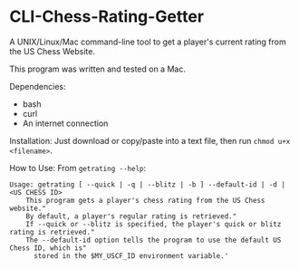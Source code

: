 # CLI-Chess-Rating-Getter
A UNIX/Linux/Mac command-line tool to get a player's current rating from the US Chess Website.

This program was written and tested on a Mac.

Dependencies:
 - bash
 - curl
 - An internet connection

Installation:
Just download or copy/paste into a text file, then run `chmod u+x <filename>`.

How to Use:
From `getrating --help`:

    Usage: getrating [ --quick | -q | --blitz | -b ] --default-id | -d | <US CHESS ID>
        This program gets a player's chess rating from the US Chess website."
        By default, a player's regular rating is retrieved."
        If --quick or --blitz is specified, the player's quick or blitz rating is retrieved."
        The --default-id option tells the program to use the default US Chess ID, which is"
          stored in the $MY_USCF_ID environment variable.'
